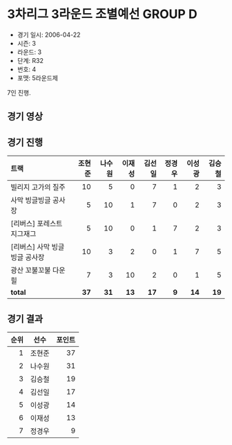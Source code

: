 # 3차리그 3라운드 조별예선 GROUP D

- 경기 일시: 2006-04-22
- 시즌: 3
- 라운드: 3
- 단계: R32
- 번호: 4
- 포맷: 5라운드제



7인 진행.

## 경기 영상
## 경기 진행

| 트랙 | 조현준 | 나수원 | 이재성 | 김선일 | 정경우 | 이성광 | 김승철 |
|:---|---:|---:|---:|---:|---:|---:|---:|
| 빌리지 고가의 질주 | 10 | 5 | 0 | 7 | 1 | 2 | 3 |
| 사막 빙글빙글 공사장 | 5 | 10 | 1 | 7 | 0 | 2 | 3 |
| [리버스] 포레스트 지그재그 | 5 | 10 | 0 | 1 | 7 | 2 | 3 |
| [리버스] 사막 빙글빙글 공사장 | 10 | 3 | 2 | 0 | 1 | 7 | 5 |
| 광산 꼬불꼬불 다운힐 | 7 | 3 | 10 | 2 | 0 | 1 | 5 |
| __total__ | __37__ | __31__ | __13__ | __17__ | __9__ | __14__ | __19__ |




## 경기 결과

| 순위 | 선수 | 포인트 |
|---:|:---:|---:|
| 1 | 조현준 | 37 |
| 2 | 나수원 | 31 |
| 3 | 김승철 | 19 |
| 4 | 김선일 | 17 |
| 5 | 이성광 | 14 |
| 6 | 이재성 | 13 |
| 7 | 정경우 | 9 |

